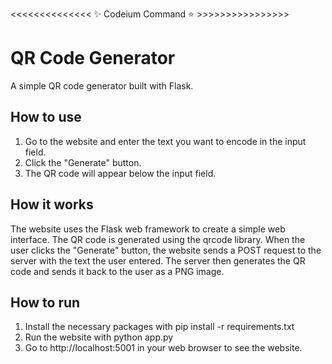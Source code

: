 <<<<<<<<<<<<<<  ✨ Codeium Command ⭐  >>>>>>>>>>>>>>>>
# QR Code Generator

A simple QR code generator built with Flask.

## How to use

1. Go to the website and enter the text you want to encode in the input field.
2. Click the "Generate" button.
3. The QR code will appear below the input field.

## How it works

The website uses the Flask web framework to create a simple web interface. The QR code is generated using the qrcode library. When the user clicks the "Generate" button, the website sends a POST request to the server with the text the user entered. The server then generates the QR code and sends it back to the user as a PNG image.

## How to run

1. Install the necessary packages with pip install -r requirements.txt
2. Run the website with python app.py
3. Go to http://localhost:5001 in your web browser to see the website.



